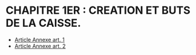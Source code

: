 # CHAPITRE 1ER : CREATION ET BUTS DE LA CAISSE.

- [Article Annexe art. 1](article-annexe-art-1.md)
- [Article Annexe art. 2](article-annexe-art-2.md)
